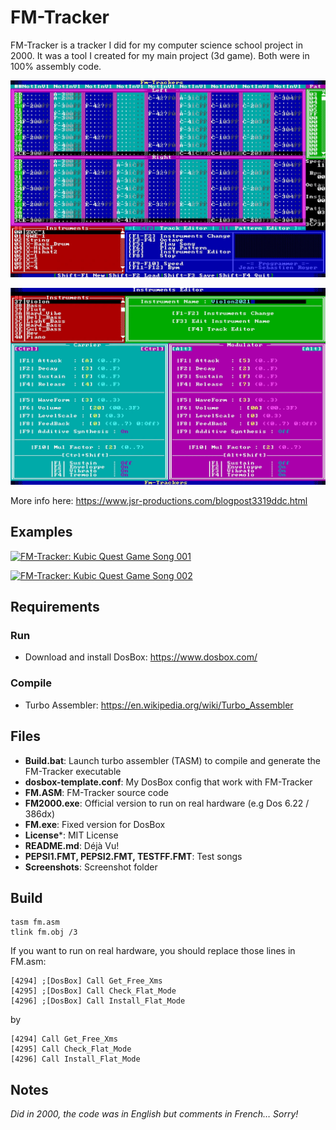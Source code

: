# FM-Tracker

FM-Tracker is a tracker I did for my computer science school project in 2000.
It was a tool I created for my main project (3d game). Both were in 100% assembly code.

![Screenshot0](/Screenshots/screenshot0.png)

![Screenshot1](/Screenshots/screenshot1.png)

More info here: https://www.jsr-productions.com/blogpost3319ddc.html

## Examples

[![FM-Tracker: Kubic Quest Game Song 001](http://img.youtube.com/vi/MQVUb87Btz0/0.jpg)](http://www.youtube.com/watch?v=MQVUb87Btz0 "FM-Tracker: Kubic Quest Game Song 001")

[![FM-Tracker: Kubic Quest Game Song 002](http://img.youtube.com/vi/xT0vLQ_nlxE/0.jpg)](http://www.youtube.com/watch?v=xT0vLQ_nlxE "FM-Tracker: Kubic Quest Game Song 002")

## Requirements

### Run

- Download and install DosBox: https://www.dosbox.com/

### Compile

- Turbo Assembler: https://en.wikipedia.org/wiki/Turbo_Assembler 

## Files

- **Build.bat**: Launch turbo assembler (TASM) to compile and generate the FM-Tracker executable
- **dosbox-template.conf**: My DosBox config that work with FM-Tracker
- **FM.ASM**: FM-Tracker source code
- **FM2000.exe**: Official version to run on real hardware (e.g Dos 6.22 / 386dx)
- **FM.exe**: Fixed version for DosBox
- **License***: MIT License
- **README.md**: Déjà Vu!
- **PEPSI1.FMT, PEPSI2.FMT, TESTFF.FMT**: Test songs
- **Screenshots**: Screenshot folder

## Build
```
tasm fm.asm
tlink fm.obj /3
```

If you want to run on real hardware, you should replace those lines in FM.asm:

```
[4294] ;[DosBox] Call Get_Free_Xms
[4295] ;[DosBox] Call Check_Flat_Mode
[4296] ;[DosBox] Call Install_Flat_Mode
```
by
```
[4294] Call Get_Free_Xms
[4295] Call Check_Flat_Mode
[4296] Call Install_Flat_Mode
```

## Notes

*Did in 2000, the code was in English but comments in French… Sorry!*
